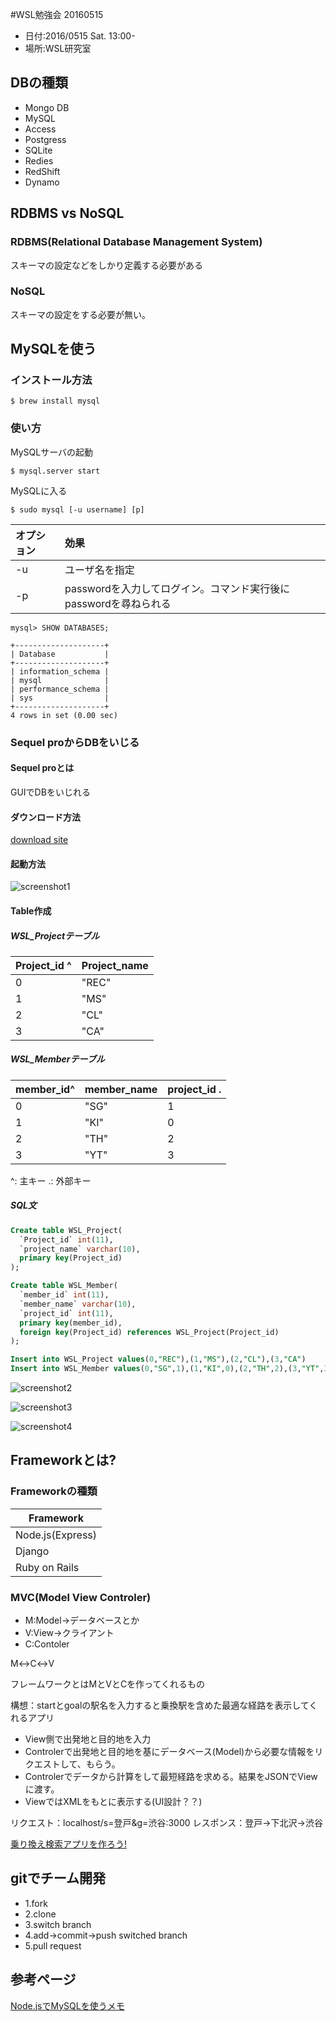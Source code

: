#WSL勉強会 20160515
* 日付:2016/0515 Sat. 13:00-
* 場所:WSL研究室


## DBの種類
* Mongo DB
* MySQL
* Access
* Postgress
* SQLite
* Redies
* RedShift
* Dynamo

## RDBMS vs NoSQL
###  RDBMS(Relational Database Management System)
スキーマの設定などをしかり定義する必要がある

### NoSQL
スキーマの設定をする必要が無い。


## MySQLを使う
### インストール方法
```
$ brew install mysql
```

### 使い方
MySQLサーバの起動
```shell
$ mysql.server start
```

MySQLに入る
```shell
$ sudo mysql [-u username] [p]
```

|オプション|効果                     |
|:-------|:------------------------|
|-u      |ユーザ名を指定|
|-p      |passwordを入力してログイン。コマンド実行後にpasswordを尋ねられる|


```shell
mysql> SHOW DATABASES;

+--------------------+
| Database           |
+--------------------+
| information_schema |
| mysql              |
| performance_schema |
| sys                |
+--------------------+
4 rows in set (0.00 sec)

```

### Sequel proからDBをいじる
#### Sequel proとは
GUIでDBをいじれる

#### ダウンロード方法
[download site](http://www.sequelpro.com/)

#### 起動方法
![screenshot1](https://github.com/otamot/WSL_Study/blob/master/20160515/screenshot1.png)


#### Table作成
##### WSL_Projectテーブル
|Project_id ^|Project_name|
|:--|:---|
|0|"REC"|
|1|"MS"|
|2|"CL"|
|3|"CA"|

##### WSL_Memberテーブル
|member_id^|member_name|project_id .|
|:--|:---|:--|
|0|"SG"|1|
|1|"KI"|0|
|2|"TH"|2|
|3|"YT"|3|

^: 主キー
.: 外部キー


##### SQL文
```SQL
Create table WSL_Project(
  `Project_id` int(11),
  `project_name` varchar(10),
  primary key(Project_id)
);

Create table WSL_Member(
  `member_id` int(11),
  `member_name` varchar(10),
  `project_id` int(11),
  primary key(member_id),
  foreign key(Project_id) references WSL_Project(Project_id)
);

Insert into WSL_Project values(0,"REC"),(1,"MS"),(2,"CL"),(3,"CA")
Insert into WSL_Member values(0,"SG",1),(1,"KI",0),(2,"TH",2),(3,"YT",3)
```




![screenshot2](https://github.com/otamot/WSL_Study/blob/master/20160515/screenshot2.png)

![screenshot3](https://github.com/otamot/WSL_Study/blob/master/20160515/screenshot3.png)


![screenshot4](https://github.com/otamot/WSL_Study/blob/master/20160515/screenshot4.png)







## Frameworkとは?
### Frameworkの種類
|Framework|
|---------|
|Node.js(Express)|
|Django|
|Ruby on Rails|


### MVC(Model View Controler)
  + M:Model->データベースとか
  + V:View->クライアント
  + C:Contoler

M↔C↔V

フレームワークとはMとVとCを作ってくれるもの


構想：startとgoalの駅名を入力すると乗換駅を含めた最適な経路を表示してくれるアプリ

* View側で出発地と目的地を入力
* Controlerで出発地と目的地を基にデータベース(Model)から必要な情報をリクエストして、もらう。
* Controlerでデータから計算をして最短経路を求める。結果をJSONでViewに渡す。
* ViewではXMLをもとに表示する(UI設計？？)


リクエスト：localhost/s=登戸&g=渋谷:3000
レスポンス：登戸->下北沢->渋谷

[乗り換え検索アプリを作ろう!](https://github.com/otamot/EKIApp)

## gitでチーム開発
* 1.fork
* 2.clone
* 3.switch branch
* 4.add->commit->push switched branch
* 5.pull request






## 参考ページ
[Node.jsでMySQLを使うメモ](http://qiita.com/PianoScoreJP/items/7ed172cd0e7846641e13)
